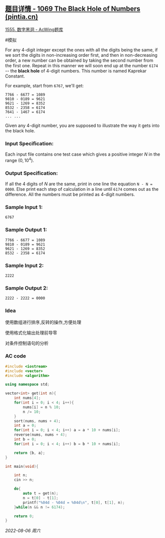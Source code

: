 ## [题目详情 - 1069 The Black Hole of Numbers (pintia.cn)](https://pintia.cn/problem-sets/994805342720868352/problems/994805400954585088)

[1555. 数字黑洞 - AcWing题库](https://www.acwing.com/problem/content/1557/)

#模拟 

For any 4-digit integer except the ones with all the digits being the same, if we sort the digits in non-increasing order first, and then in non-decreasing order, a new number can be obtained by taking the second number from the first one. Repeat in this manner we will soon end up at the number `6174` -- the **black hole** of 4-digit numbers. This number is named Kaprekar Constant.

For example, start from `6767`, we'll get:

```
7766 - 6677 = 1089
9810 - 0189 = 9621
9621 - 1269 = 8352
8532 - 2358 = 6174
7641 - 1467 = 6174
... ...
```

Given any 4-digit number, you are supposed to illustrate the way it gets into the black hole.

### Input Specification:

Each input file contains one test case which gives a positive integer $N$ in the range $(0,10^4)$.

### Output Specification:

If all the 4 digits of $N$ are the same, print in one line the equation `N - N = 0000`. Else print each step of calculation in a line until `6174` comes out as the difference. All the numbers must be printed as 4-digit numbers.

### Sample Input 1:

```in
6767
```

### Sample Output 1:

```out
7766 - 6677 = 1089
9810 - 0189 = 9621
9621 - 1269 = 8352
8532 - 2358 = 6174
```

### Sample Input 2:

```in
2222
```

### Sample Output 2:

```out
2222 - 2222 = 0000
```

### Idea

使用数组进行排序,反转的操作,方便处理

使用格式化输出处理前导零

对条件控制语句的分析

### AC code

```cpp
#include <iostream>
#include <vector>
#include <algorithm>

using namespace std;

vector<int> get(int n){
    int nums[4];
    for(int i = 0; i < 4; i++){
        nums[i] = n % 10;
        n /= 10;
    }
    sort(nums, nums + 4);
    int a = 0;
    for(int i = 0; i < 4; i++) a = a * 10 + nums[i];
    reverse(nums, nums + 4);
    int b = 0;
    for(int i = 0; i < 4; i++) b = b * 10 + nums[i];

    return {b, a};
}

int main(void){

    int n;
    cin >> n;

    do{
        auto t = get(n);
        n = t[0] - t[1];
        printf("%04d - %04d = %04d\n", t[0], t[1], n);
    }while(n && n != 6174);

    return 0;
}
```


*2022-08-06 周六*